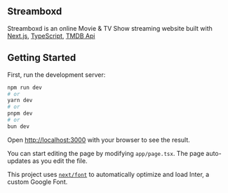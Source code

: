 ## Streamboxd

Streamboxd is an online Movie & TV Show streaming website built with [Next.js](https://nextjs.org), [TypeScript](https://www.typescriptlang.org/), [TMDB Api](https://developer.themoviedb.org/reference/intro/getting-started)

## Getting Started

First, run the development server:

```bash
npm run dev
# or
yarn dev
# or
pnpm dev
# or
bun dev
```

Open [http://localhost:3000](http://localhost:3000) with your browser to see the result.

You can start editing the page by modifying `app/page.tsx`. The page auto-updates as you edit the file.

This project uses [`next/font`](https://nextjs.org/docs/basic-features/font-optimization) to automatically optimize and load Inter, a custom Google Font.
